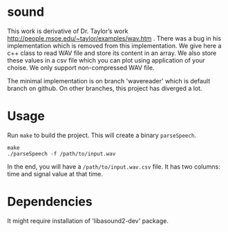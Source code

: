 sound
=====

This work is derivative of Dr. Taylor’s work http://people.msoe.edu/~taylor/examples/wav.htm . There was a bug in his implementation which is removed from this implementation.  We give here a c++ class to read WAV file and store its content in an array. We also store these values in a csv file which you can plot using application of your choise. We only support non-compressed WAV file. 

The minimal implementation is on branch 'wavereader' which is default branch on github. On other branches, this project has diverged a lot.

Usage 
====

Run `make` to build the project. This will create a binary `parseSpeech`.

    make 
    ./parseSpeech -f /path/to/input.wav 

In the end, you will have a `/path/to/input.wav.csv` file. It has two columns: time and signal value at that time.

Dependencies 
============

It might require installation of 'libasound2-dev' package.
